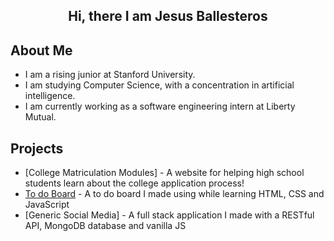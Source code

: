 ## <div align="center"> Hi, there I am Jesus Ballesteros</div>

## About Me
* I am a rising junior at Stanford University.
* I am studying Computer Science, with a concentration in artificial intelligence.
* I am currently working as a software engineering intern at Liberty Mutual.

## Projects
* [College Matriculation Modules] - A website for helping high school students learn about the college application process!
* [To do Board](https://jesusb25.github.io/Project2_ToDoBoard/) - A to do board I made using while learning HTML, CSS and JavaScript
* [Generic Social Media] -  A full stack application I made with a RESTful API, MongoDB database and vanilla JS
